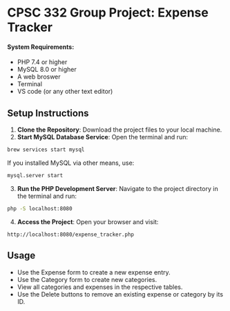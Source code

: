 
# CPSC 332 Group Project: Expense Tracker


#### System Requirements:

- PHP 7.4 or higher
- MySQL 8.0 or higher
- A web broswer
- Terminal
- VS code (or any other text editor)


## Setup Instructions

1. **Clone the Repository**: Download the project files to your local machine.
2. **Start MySQL Database Service**: Open the terminal and run:
```bash
brew services start mysql
```
If you installed MySQL via other means, use:
```bash
mysql.server start
```
3. **Run the PHP Development Server**: Navigate to the project directory in the terminal and run:
```bash
php -S localhost:8080
```
4. **Access the Project**: Open your browser and visit:
```
http://localhost:8080/expense_tracker.php
```

## Usage

- Use the Expense form to create a new expense entry.
- Use the Category form to create new categories.
- View all categories and expenses in the respective tables.
- Use the Delete buttons to remove an existing expense or category by its ID.   

